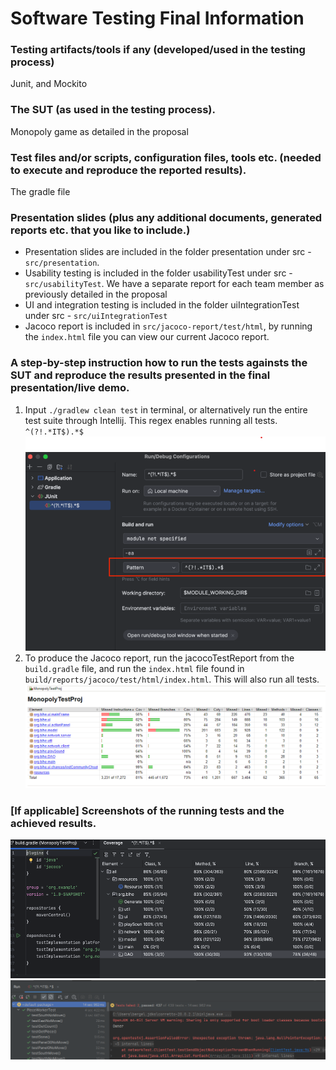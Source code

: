 # Software Testing Final Information

### Testing artifacts/tools if any (developed/used in the testing process)
Junit, and Mockito

### The SUT (as used in the testing process).
Monopoly game as detailed in the proposal

### Test files and/or scripts, configuration files, tools etc. (needed to execute and reproduce the reported results).
The gradle file 

### Presentation slides (plus any additional documents, generated reports etc. that you like to include.)
* Presentation slides are included in the folder presentation under src - ```src/presentation```. 
* Usability testing is included in the folder usabilityTest under src - ```src/usabilityTest```. We have a separate report for each team member as previously detailed in the proposal 
* UI and integration testing is included in the folder uiIntegrationTest under src - ```src/uiIntegrationTest``` 
* Jacoco report is included in ```src/jacoco-report/test/html```, by running the ```index.html``` file you can view our current Jacoco report.

### A step-by-step instruction how to run the tests againsts the SUT and reproduce the results presented in the final presentation/live demo.
1. Input ```./gradlew clean test``` in terminal, or alternatively run the entire test suite through Intellij. This regex enables running all tests. ```^(?!.*IT$).*$```
![img.png](images/img.png)
2. To produce the Jacoco report, run the jacocoTestReport from the ```build.gradle``` file, and run the ```index.html``` file found in ```build/reports/jacoco/test/html/index.html```. This will also run all tests.
![img.png](images/img2.png)

### [If applicable] Screenshots of the running tests and the achieved results.
![img.png](images/img3.png)
![img.png](images/img4.png)

